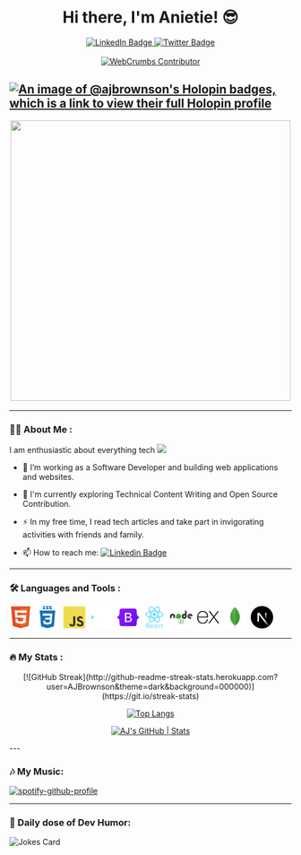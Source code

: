 <div id="header" align="center">
  <h1>
    Hi there, I'm Anietie! &#128526;
  </h1>

  <div id="badges" align="center">
    <a href="www.linkedin.com/in/anietie-brownson-b874a4267">
      <img src="https://img.shields.io/badge/LinkedIn-blue?style=for-the-badge&logo=linkedin&logoColor=white" alt="LinkedIn Badge"/>
    </a>
    <a href="https://twitter.com/TechieAnni">
      <img src="https://img.shields.io/badge/Twitter-blue?style=for-the-badge&logo=twitter&logoColor=white" alt="Twitter Badge"/>
    </a>
  </div>

  <img src="https://komarev.com/ghpvc/?username=AJBrownson&style=flat-square&color=blue" alt=""/>
</div>

<div id="contributor-badges" align="center">
  <a href="https://github.com/webcrumbs-community/webcrumbs">
  <img
    src="https://github.com/webcrumbs-community/webcrumbs/blob/main/src/img/contributor-badge.png"
    alt="WebCrumbs Contributor"
    width="200px"
  />
</a>
</div>

[![An image of @ajbrownson's Holopin badges, which is a link to view their full Holopin profile](https://holopin.me/ajbrownson)](https://holopin.io/@ajbrownson)
---

<div align='center'>
  <img src='https://media.giphy.com/media/R03zWv5p1oNSQd91EP/giphy.gif' width="500" height="500" />
</div>

---

### :man_technologist: About Me :
I am enthusiastic about everything tech <img src="https://media.giphy.com/media/WUlplcMpOCEmTGBtBW/giphy.gif" width="30">

- :telescope: I’m working as a Software Developer and building web applications and websites.

- :seedling: I'm currently exploring Technical Content Writing and Open Source Contribution.

- :zap: In my free time, I read tech articles and take part in invigorating activities with friends and family.

- :mailbox: How to reach me: [![Linkedin Badge](https://img.shields.io/badge/-Anietie-blue?style=flat&logo=Linkedin&logoColor=white)](www.linkedin.com/in/anietie-brownson-b874a4267)

---

### :hammer_and_wrench: Languages and Tools :
<div>
  <img src="https://github.com/devicons/devicon/blob/master/icons/html5/html5-original.svg" title="HTML5" alt="HTML" width="40" height="40"/>&nbsp;
  <img src="https://github.com/devicons/devicon/blob/master/icons/css3/css3-plain-wordmark.svg"  title="CSS3" alt="CSS" width="40" height="40"/>&nbsp;
  <img src="https://github.com/devicons/devicon/blob/master/icons/javascript/javascript-original.svg" title="JavaScript" alt="JavaScript" width="40" height="40"/>&nbsp;
  <img src='https://github.com/devicons/devicon/blob/master/icons/tailwindcss/tailwindcss-original-wordmark.svg' title="TailwindCSS" alt="TailwindCSS" width="40" height="40"/>&nbsp;
  <img src='https://github.com/devicons/devicon/blob/master/icons/bootstrap/bootstrap-original.svg' title="Bootstrap alt="Bootstrap" width="40" height="40"/>&nbsp;
  <img src="https://github.com/devicons/devicon/blob/master/icons/react/react-original-wordmark.svg" title="React" alt="React" width="40" height="40"/>&nbsp;
  <img src="https://github.com/devicons/devicon/blob/master/icons/nodejs/nodejs-original-wordmark.svg" title="NodeJS" alt="NodeJS" width="40" height="40"/>&nbsp;
  <img src='https://github.com/devicons/devicon/blob/master/icons/express/express-original.svg' title="ExpressJS" alt="ExpressJS" width="40" height="40"/>&nbsp;
  <img src='https://github.com/devicons/devicon/blob/master/icons/mongodb/mongodb-original.svg' title="MongoDB" alt="MongoDB" width="40" height="40"/>&nbsp;
  <img src='https://github.com/devicons/devicon/blob/master/icons/nextjs/nextjs-original.svg' title="NextJS" alt="NextJS" width="40" height="40"/>&nbsp;
</div>

---

### :fire: My Stats :
<div align='center'>
[![GitHub Streak](http://github-readme-streak-stats.herokuapp.com?user=AJBrownson&theme=dark&background=000000)](https://git.io/streak-stats)

[![Top Langs](https://github-readme-stats.vercel.app/api/top-langs/?username=AJBrownson&layout=compact&theme=vision-friendly-dark)](https://github.com/anuraghazra/github-readme-stats)

[![AJ's GitHub | Stats](https://stats.quira.sh/AJ/github?theme=dark)](https://quira.sh?utm_source=widgets&utm_campaign=AJ)

</div>
---

### &#127926; My Music:
[![spotify-github-profile](https://spotify-github-profile.vercel.app/api/view?uid=31nxepulhpqbyrknigjiebqgt3x4&cover_image=true&theme=default&show_offline=false&background_color=121212&interchange=true&bar_color=53b14f&bar_color_cover=false)](https://spotify-github-profile.vercel.app/api/view?uid=31nxepulhpqbyrknigjiebqgt3x4&redirect=true)

---

### &#129315; Daily dose of Dev Humor:
![Jokes Card](https://readme-jokes.vercel.app/api?hideBorder)



<!--
**AJBrownson/AJBrownson** is a ✨ _special_ ✨ repository because its `README.md` (this file) appears on your GitHub profile.

Here are some ideas to get you started:

- 🔭 I’m currently working on ...
- 🌱 I’m currently learning ...
- 👯 I’m looking to collaborate on ...
- 🤔 I’m looking for help with ...
- 💬 Ask me about ...
- 📫 How to reach me: ...
- 😄 Pronouns: ...
- ⚡ Fun fact: ...
-->
